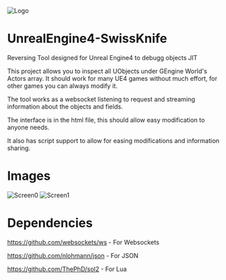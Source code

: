 ![Logo](https://i.imgur.com/v6K9PNz.png)
# UnrealEngine4-SwissKnife
Reversing Tool designed for Unreal Engine4 to debugg objects JIT

This project allows you to inspect all UObjects under GEngine World's Actors array.
It should work for many UE4 games without much effort, for other games you can always modify it.

The tool works as a websocket listening to request and streaming information about the objects and fields.

The interface is in the html file, this should allow easy modification to anyone needs.

It also has script support to allow for easing modifications and information sharing.

# Images

![Screen0](https://i.imgur.com/NiqIPqh.png)
![Screen1](https://i.imgur.com/71bz7CK.png)

# Dependencies

https://github.com/websockets/ws - For Websockets

https://github.com/nlohmann/json - For JSON

https://github.com/ThePhD/sol2 - For Lua
